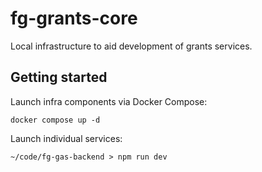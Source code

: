 # fg-grants-core

Local infrastructure to aid development of grants services.

## Getting started

Launch infra components via Docker Compose:

```
docker compose up -d
```

Launch individual services:

```
~/code/fg-gas-backend > npm run dev
```
